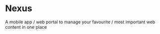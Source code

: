 Nexus
=====

A mobile app / web portal to manage your favourite / most important web content in one place

